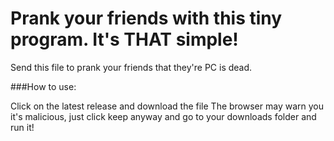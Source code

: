 # Prank your friends with this tiny program. It's THAT simple!
Send this file to prank your friends that they're PC is dead.

###How to use:

Click on the latest release and download the file
The browser may warn you it's malicious, just click keep anyway
and go to your downloads folder and run it! 


